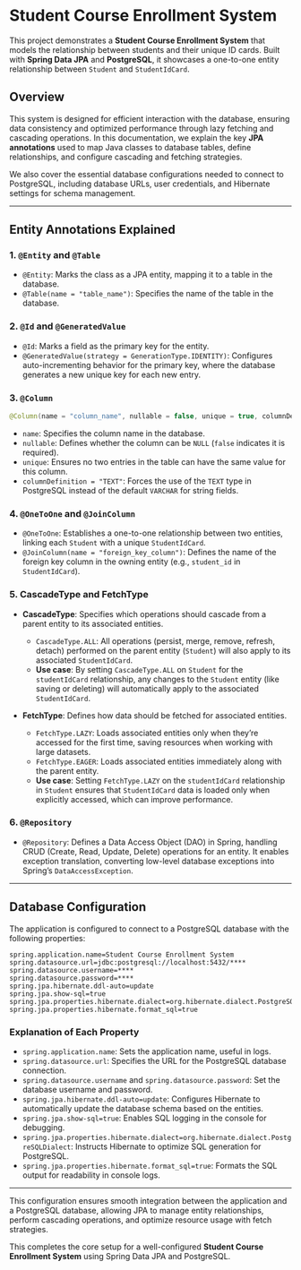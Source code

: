 # Student Course Enrollment System

This project demonstrates a **Student Course Enrollment System** that models the relationship between students and their unique ID cards. Built with **Spring Data JPA** and **PostgreSQL**, it showcases a one-to-one entity relationship between `Student` and `StudentIdCard`.

## Overview

This system is designed for efficient interaction with the database, ensuring data consistency and optimized performance through lazy fetching and cascading operations. In this documentation, we explain the key **JPA annotations** used to map Java classes to database tables, define relationships, and configure cascading and fetching strategies.

We also cover the essential database configurations needed to connect to PostgreSQL, including database URLs, user credentials, and Hibernate settings for schema management.

---

## Entity Annotations Explained

### 1. `@Entity` and `@Table`
- `@Entity`: Marks the class as a JPA entity, mapping it to a table in the database.
- `@Table(name = "table_name")`: Specifies the name of the table in the database.

### 2. `@Id` and `@GeneratedValue`
- `@Id`: Marks a field as the primary key for the entity.
- `@GeneratedValue(strategy = GenerationType.IDENTITY)`: Configures auto-incrementing behavior for the primary key, where the database generates a new unique key for each new entry.

### 3. `@Column`
```java
@Column(name = "column_name", nullable = false, unique = true, columnDefinition = "TEXT")
```
- `name`: Specifies the column name in the database.
- `nullable`: Defines whether the column can be `NULL` (`false` indicates it is required).
- `unique`: Ensures no two entries in the table can have the same value for this column.
- `columnDefinition = "TEXT"`: Forces the use of the `TEXT` type in PostgreSQL instead of the default `VARCHAR` for string fields.

### 4. `@OneToOne` and `@JoinColumn`

- `@OneToOne`: Establishes a one-to-one relationship between two entities, linking each `Student` with a unique `StudentIdCard`.
- `@JoinColumn(name = "foreign_key_column")`: Defines the name of the foreign key column in the owning entity (e.g., `student_id` in `StudentIdCard`).

### 5. CascadeType and FetchType

- **CascadeType**: Specifies which operations should cascade from a parent entity to its associated entities.
    - `CascadeType.ALL`: All operations (persist, merge, remove, refresh, detach) performed on the parent entity (`Student`) will also apply to its associated `StudentIdCard`.
    - **Use case**: By setting `CascadeType.ALL` on `Student` for the `studentIdCard` relationship, any changes to the `Student` entity (like saving or deleting) will automatically apply to the associated `StudentIdCard`.

- **FetchType**: Defines how data should be fetched for associated entities.
    - `FetchType.LAZY`: Loads associated entities only when they’re accessed for the first time, saving resources when working with large datasets.
    - `FetchType.EAGER`: Loads associated entities immediately along with the parent entity.
    - **Use case**: Setting `FetchType.LAZY` on the `studentIdCard` relationship in `Student` ensures that `StudentIdCard` data is loaded only when explicitly accessed, which can improve performance.

### 6. `@Repository`

- `@Repository`: Defines a Data Access Object (DAO) in Spring, handling CRUD (Create, Read, Update, Delete) operations for an entity. It enables exception translation, converting low-level database exceptions into Spring’s `DataAccessException`.

---

## Database Configuration

The application is configured to connect to a PostgreSQL database with the following properties:
```properties
spring.application.name=Student Course Enrollment System
spring.datasource.url=jdbc:postgresql://localhost:5432/****
spring.datasource.username=****
spring.datasource.password=****
spring.jpa.hibernate.ddl-auto=update
spring.jpa.show-sql=true
spring.jpa.properties.hibernate.dialect=org.hibernate.dialect.PostgreSQLDialect
spring.jpa.properties.hibernate.format_sql=true
```
### Explanation of Each Property

- `spring.application.name`: Sets the application name, useful in logs.
- `spring.datasource.url`: Specifies the URL for the PostgreSQL database connection.
- `spring.datasource.username` and `spring.datasource.password`: Set the database username and password.
- `spring.jpa.hibernate.ddl-auto=update`: Configures Hibernate to automatically update the database schema based on the entities.
- `spring.jpa.show-sql=true`: Enables SQL logging in the console for debugging.
- `spring.jpa.properties.hibernate.dialect=org.hibernate.dialect.PostgreSQLDialect`: Instructs Hibernate to optimize SQL generation for PostgreSQL.
- `spring.jpa.properties.hibernate.format_sql=true`: Formats the SQL output for readability in console logs.

---

This configuration ensures smooth integration between the application and a PostgreSQL database, allowing JPA to manage entity relationships, perform cascading operations, and optimize resource usage with fetch strategies.

This completes the core setup for a well-configured **Student Course Enrollment System** using Spring Data JPA and PostgreSQL.

